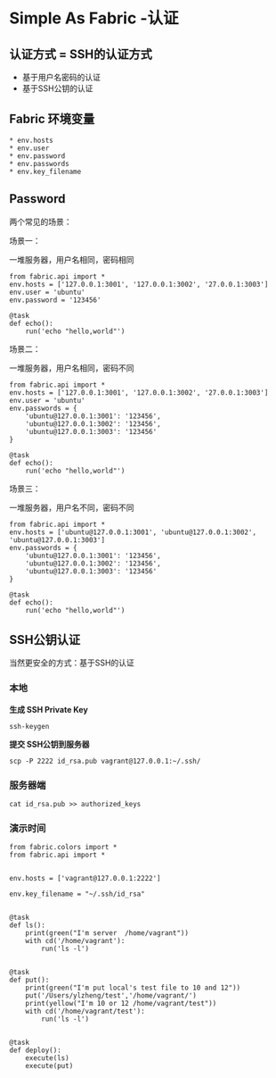 Simple As Fabric -认证
=================

## 认证方式 = SSH的认证方式

* 基于用户名密码的认证
* 基于SSH公钥的认证

## Fabric 环境变量

```
* env.hosts
* env.user
* env.password
* env.passwords
* env.key_filename
```

## Password

两个常见的场景： 

场景一：

一堆服务器，用户名相同，密码相同

```
from fabric.api import *
env.hosts = ['127.0.0.1:3001', '127.0.0.1:3002', '27.0.0.1:3003']
env.user = 'ubuntu'
env.password = '123456'

@task
def echo():
    run('echo "hello,world"')
```

场景二：

一堆服务器，用户名相同，密码不同

```
from fabric.api import *
env.hosts = ['127.0.0.1:3001', '127.0.0.1:3002', '27.0.0.1:3003']
env.user = 'ubuntu'
env.passwords = {
    'ubuntu@127.0.0.1:3001': '123456',
    'ubuntu@127.0.0.1:3002': '123456',
    'ubuntu@127.0.0.1:3003': '123456'
}

@task
def echo():
    run('echo "hello,world"')
```

场景三：

一堆服务器，用户名不同，密码不同

```
from fabric.api import *
env.hosts = ['ubuntu@127.0.0.1:3001', 'ubuntu@127.0.0.1:3002', 'ubuntu@127.0.0.1:3003']
env.passwords = {
    'ubuntu@127.0.0.1:3001': '123456',
    'ubuntu@127.0.0.1:3002': '123456',
    'ubuntu@127.0.0.1:3003': '123456'
}

@task
def echo():
    run('echo "hello,world"')
```


## SSH公钥认证

当然更安全的方式：基于SSH的认证

### 本地

__生成 SSH Private Key__

```
ssh-keygen
```

__提交 SSH公钥到服务器__

```
scp -P 2222 id_rsa.pub vagrant@127.0.0.1:~/.ssh/
```

### 服务器端

```
cat id_rsa.pub >> authorized_keys
```

### 演示时间

```
from fabric.colors import *
from fabric.api import *


env.hosts = ['vagrant@127.0.0.1:2222']

env.key_filename = "~/.ssh/id_rsa"


@task
def ls():
    print(green("I'm server  /home/vagrant"))
    with cd('/home/vagrant'):
        run('ls -l')


@task
def put():
    print(green("I'm put local's test file to 10 and 12"))
    put('/Users/ylzheng/test','/home/vagrant/')
    print(yellow("I'm 10 or 12 /home/vagrant/test"))
    with cd('/home/vagrant/test'):
        run('ls -l')


@task
def deploy():
    execute(ls)
    execute(put)

```
